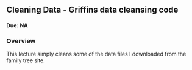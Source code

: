 ## Cleaning Data - Griffins data cleansing code

#### Due: NA

### Overview

This lecture simply cleans some of the data files I downloaded from the family tree site.

